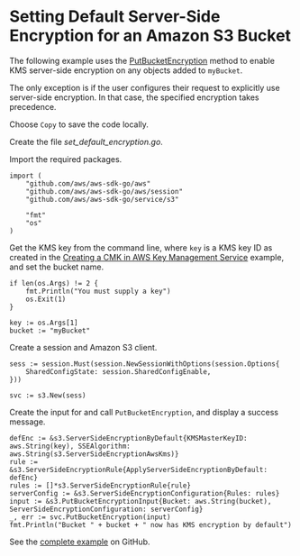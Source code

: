 # Setting Default Server\-Side Encryption for an Amazon S3 Bucket<a name="s3-example-default-server-side-encryption"></a>

The following example uses the [PutBucketEncryption](https://docs.aws.amazon.com/sdk-for-go/api/service/s3/#S3.PutBucketEncryption) method to enable KMS server\-side encryption on any objects added to `myBucket`\.

The only exception is if the user configures their request to explicitly use server\-side encryption\. In that case, the specified encryption takes precedence\.

Choose `Copy` to save the code locally\.

Create the file *set\_default\_encryption\.go*\.

Import the required packages\.

```
import (
    "github.com/aws/aws-sdk-go/aws"
    "github.com/aws/aws-sdk-go/aws/session"
    "github.com/aws/aws-sdk-go/service/s3"

    "fmt"
    "os"
)
```

Get the KMS key from the command line, where `key` is a KMS key ID as created in the [Creating a CMK in AWS Key Management Service](kms-example-create-key.md) example, and set the bucket name\.

```
if len(os.Args) != 2 {
    fmt.Println("You must supply a key")
    os.Exit(1)
}

key := os.Args[1]
bucket := "myBucket"
```

Create a session and Amazon S3 client\.

```
sess := session.Must(session.NewSessionWithOptions(session.Options{
    SharedConfigState: session.SharedConfigEnable,
}))

svc := s3.New(sess)
```

Create the input for and call `PutBucketEncryption`, and display a success message\.

```
defEnc := &s3.ServerSideEncryptionByDefault{KMSMasterKeyID: aws.String(key), SSEAlgorithm: aws.String(s3.ServerSideEncryptionAwsKms)}
rule := &s3.ServerSideEncryptionRule{ApplyServerSideEncryptionByDefault: defEnc}
rules := []*s3.ServerSideEncryptionRule{rule}
serverConfig := &s3.ServerSideEncryptionConfiguration{Rules: rules}
input := &s3.PutBucketEncryptionInput{Bucket: aws.String(bucket), ServerSideEncryptionConfiguration: serverConfig}
_, err := svc.PutBucketEncryption(input)
fmt.Println("Bucket " + bucket + " now has KMS encryption by default")
```

See the [complete example](https://github.com/awsdocs/aws-doc-sdk-examples/blob/master/go/example_code/s3/s3_set_default_encryption.go) on GitHub\.